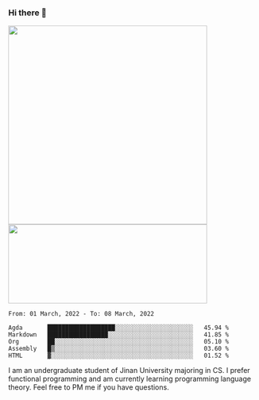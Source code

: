 ### Hi there 👋

<!--
**pe200012/pe200012** is a ✨ _special_ ✨ repository because its `README.md` (this file) appears on your GitHub profile.

Here are some ideas to get you started:

- 🔭 I’m currently working on ...
- 🌱 I’m currently learning ...
- 👯 I’m looking to collaborate on ...
- 🤔 I’m looking for help with ...
- 💬 Ask me about ...
- 📫 How to reach me: ...
- 😄 Pronouns: ...
- ⚡ Fun fact: ...
-->
<p>
    <img width="400em" src="https://github-readme-stats.vercel.app/api?username=pe200012&show_icons=true&icon_color=f44336&title_color=757de8">
    <img width="400em" height="159em" src="https://github-readme-stats.vercel.app/api/top-langs/?username=pe200012&hide=html,cmake,css&title_color=757de8&layout=compact">
</p>

<!--START_SECTION:waka-->
```text
From: 01 March, 2022 - To: 08 March, 2022

Agda       ███████████████████░░░░░░░░░░░░░░░░░░░░░░   45.94 % 
Markdown   █████████████████░░░░░░░░░░░░░░░░░░░░░░░░   41.85 % 
Org        ██░░░░░░░░░░░░░░░░░░░░░░░░░░░░░░░░░░░░░░░   05.10 % 
Assembly   █▒░░░░░░░░░░░░░░░░░░░░░░░░░░░░░░░░░░░░░░░   03.60 % 
HTML       ▓░░░░░░░░░░░░░░░░░░░░░░░░░░░░░░░░░░░░░░░░   01.52 % 
```
<!--END_SECTION:waka-->

I am an undergraduate student of Jinan University majoring in CS. I prefer functional programming and am currently learning programming language theory. Feel free to PM me if you have questions.

